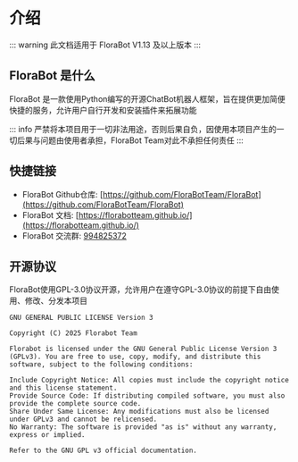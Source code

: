 # 介绍

::: warning
此文档适用于 FloraBot V1.13 及以上版本
:::

<Linkcard url="/guide/install" title="安装FloraBot" description="点击开始你的FloraBot之旅" logo="../images/logo.png"/>

## FloraBot 是什么

FloraBot 是一款使用Python编写的开源ChatBot机器人框架，旨在提供更加简便快捷的服务，允许用户自行开发和安装插件来拓展功能

::: info
严禁将本项目用于一切非法用途，否则后果自负，因使用本项目产生的一切后果与问题由使用者承担，FloraBot Team对此不承担任何责任
:::

## 快捷链接
- FloraBot Github仓库: [https://github.com/FloraBotTeam/FloraBot](https://github.com/FloraBotTeam/FloraBot)
- FloraBot 文档: [https://florabotteam.github.io/](https://florabotteam.github.io/)
- FloraBot 交流群: [994825372](https://qm.qq.com/q/bdiS3MkV9K)
## 开源协议

FloraBot使用GPL-3.0协议开源，允许用户在遵守GPL-3.0协议的前提下自由使用、修改、分发本项目

```
GNU GENERAL PUBLIC LICENSE Version 3

Copyright (C) 2025 Florabot Team

Florabot is licensed under the GNU General Public License Version 3 (GPLv3). You are free to use, copy, modify, and distribute this software, subject to the following conditions:

Include Copyright Notice: All copies must include the copyright notice and this license statement.
Provide Source Code: If distributing compiled software, you must also provide the complete source code.
Share Under Same License: Any modifications must also be licensed under GPLv3 and cannot be relicensed.
No Warranty: The software is provided "as is" without any warranty, express or implied.

Refer to the GNU GPL v3 official documentation.
```
